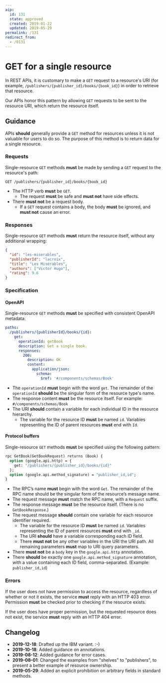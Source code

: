 ```yaml
---
aip:
  id: 131
  state: approved
  created: 2019-01-22
  updated: 2019-05-29
permalink: /131
redirect_from:
  - /0131
---
```


# GET for a single resource

In REST APIs, it is customary to make a `GET` request to a resource's URI (for
example, `/publishers/{publisher_id}/books/{book_id}`) in order to retrieve
that resource.

Our APIs honor this pattern by allowing `GET` requests to be sent to the
resource URI, which return the resource itself.

## Guidance

APIs **should** generally provide a `GET` method for resources unless it is not
valuable for users to do so. The purpose of this method is to return data for a
single resource.

### Requests

Single-resource `GET` methods **must** be made by sending a `GET` request to
the resource's path:

```
GET /publishers/{publisher_id}/books/{book_id}
```

- The HTTP verb **must** be `GET`.
  - The request **must** be safe and **must not** have side effects.
- There **must not** be a request body.
  - If a `GET` request contains a body, the body **must** be ignored, and
    **must not** cause an error.

### Responses

Single-resource `GET` methods **must** return the resource itself, without any
additional wrapping:

```json
{
  "id": "les-miserables",
  "publisherId": "lacroix",
  "title": "Les Misérables",
  "authors": ["Victor Hugo"],
  "rating": 9.6
}
```

### Specification

#### OpenAPI

Single-resource `GET` methods **must** be specified with consistent OpenAPI
metadata:

```yaml
paths:
  /publishers/{publisherId}/books/{id}:
    get:
      operationId: getBook
      description: Get a single book.
      responses:
        200:
          description: OK
          content:
            application/json:
              schema:
                $ref: '#/components/schemas/Book'
```

- The `operationId` **must** begin with the word `get`. The remainder of the
  `operationId` **should** be the singular form of the resource type's name.
- The response content **must** be the resource itself. For example:
  `#/components/schemas/Book`
- The URI **should** contain a variable for each individual ID in the resource
  hierarchy.
  - The variable for the resource ID **must** be named `id`. Variables
    representing the ID of parent resources **must** end with `Id`.

#### Protocol buffers

Single-resource `GET` methods **must** be specified using the following
pattern:

```proto
rpc GetBook(GetBookRequest) returns (Book) {
  option (google.api.http) = {
    get: "/publishers/{publisher_id}/books/{id}"
  };
  option (google.api.method_signature) = "publisher_id,id";
}
```

- The RPC’s name **must** begin with the word `Get`. The remainder of the RPC
  name should be the singular form of the resource’s message name.
- The request message **must** match the RPC name, with a `Request` suffix.
- The response message **must** be the resource itself. (There is no
  `GetBookResponse`.)
- The request message **should** contain one variable for each resource
  identifier required.
  - The variable for the resource ID **must** be named `id`. Variables
    representing the ID of parent resources **must** end with `_id`.
  - The URI **should** have a variable corresponding each ID field.
  - There **must not** be any other variables in the URI the URI path. All
    remaining parameters **must** map to URI query parameters.
- There **must not** be a `body` key in the `google.api.http` annotation.
- There **should** be exactly one `google.api.method_signature` annotation,
  with a value containing each ID field, comma-separated. (Example:
  `publisher_id,id`)

### Errors

If the user does not have permission to access the resource, regardless of
whether or not it exists, the service **must** reply with an HTTP 403 error.
Permission **must** be checked prior to checking if the resource exists.

If the user does have proper permission, but the requested resource does not
exist, the service **must** reply with an HTTP 404 error.

## Changelog

- **2019-12-18**: Drafted up the IBM variant. :-)
- **2019-10-18**: Added guidance on annotations.
- **2019-08-12**: Added guidance for error cases.
- **2019-08-01**: Changed the examples from "shelves" to "publishers", to
  present a better example of resource ownership.
- **2019-05-29**: Added an explicit prohibition on arbitrary fields in standard
  methods.
